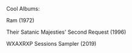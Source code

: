 Cool Albums:

Ram (1972)

Their Satanic Majesties' Second Request (1996)

WXAXRXP Sessions Sampler (2019)
